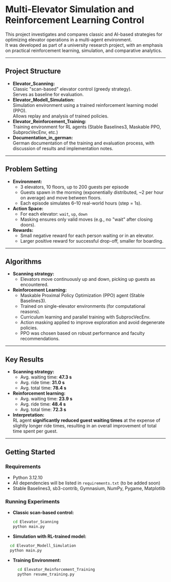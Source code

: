 
# Multi-Elevator Simulation and Reinforcement Learning Control

This project investigates and compares classic and AI-based strategies for optimizing elevator operations in a multi-agent environment.  
It was developed as part of a university research project, with an emphasis on practical reinforcement learning, simulation, and comparative analytics.

---

## Project Structure

- **Elevator_Scanning:**  
  Classic "scan-based" elevator control (greedy strategy).  
  Serves as baseline for evaluation.
- **Elevator_Modell_Simulation:**  
  Simulation environment using a trained reinforcement learning model (PPO).  
  Allows replay and analysis of trained policies.
- **Elevator_Reinforcement_Training:**  
  Training environment for RL agents (Stable Baselines3, Maskable PPO, SubprocVecEnv, etc.)
- **Documentation_in_german:**  
  German documentation of the training and evaluation process, with discussion of results and implementation notes.

---

## Problem Setting

- **Environment:**  
  - 3 elevators, 10 floors, up to 200 guests per episode
  - Guests spawn in the morning (exponentially distributed, ~2 per hour on average) and move between floors.
  - Each episode simulates 6–10 real-world hours (step = 1s).
- **Action Space:**  
  - For each elevator: `wait`, `up`, `down`
  - Masking ensures only valid moves (e.g., no "wait" after closing doors).
- **Rewards:**  
  - Small negative reward for each person waiting or in an elevator.
  - Larger positive reward for successful drop-off, smaller for boarding.

---

## Algorithms

- **Scanning strategy:**  
  - Elevators move continuously up and down, picking up guests as encountered.
- **Reinforcement Learning:**  
  - Maskable Proximal Policy Optimization (PPO) agent (Stable Baselines3).
  - Trained on single-elevator environments (for computational reasons).
  - Curriculum learning and parallel training with SubprocVecEnv.
  - Action masking applied to improve exploration and avoid degenerate policies.
  - PPO was chosen based on robust performance and faculty recommendations.

---

## Key Results

- **Scanning strategy:**  
  - Avg. waiting time: **47.3 s**  
  - Avg. ride time: **31.0 s**  
  - Avg. total time: **78.4 s**
- **Reinforcement learning:**  
  - Avg. waiting time: **23.9 s**  
  - Avg. ride time: **48.4 s**  
  - Avg. total time: **72.3 s**
- **Interpretation:**  
  RL agent **significantly reduced guest waiting times** at the expense of slightly longer ride times, resulting in an overall improvement of total time spent per guest.

---
## Getting Started

### Requirements

- Python 3.12.10
- All dependencies will be listed in `requirements.txt` (to be added soon)
- Stable Baselines3, sb3-contrib, Gymnasium, NumPy, Pygame, Matplotlib

### Running Experiments

- **Classic scan-based control:**  
  ```bash
  cd Elevator_Scanning
  python main.py
  ```
  
- **Simulation with RL-trained model:**

```bash
  cd Elevator_Modell_Simulation
  python main.py
```

- **Training Environment:**
  ```bash
    cd Elevator_Reinforcement_Training
    python resume_training.py
  ```


